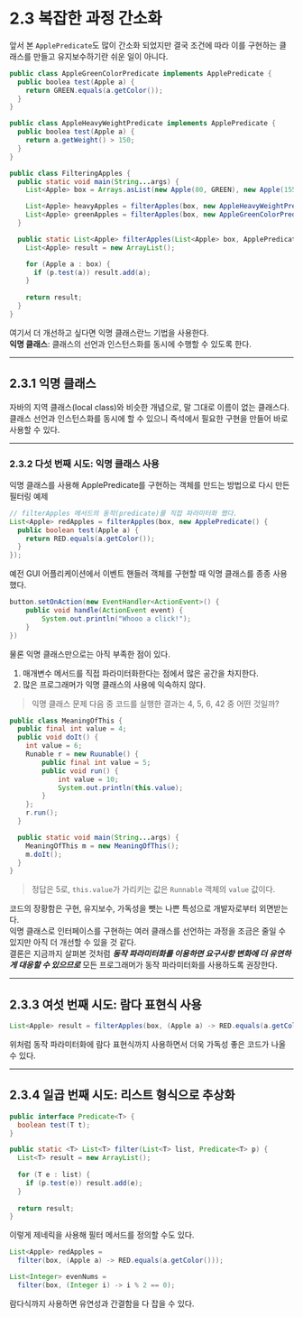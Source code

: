 # 2.3 복잡한 과정 간소화

앞서 본 `ApplePredicate`도 많이 간소화 되었지만 결국 조건에 따라 이를 구현하는 클래스를 만들고 유지보수하기란 쉬운 일이 아니다.  


```java
public class AppleGreenColorPredicate implements ApplePredicate {
  public boolea test(Apple a) {
    return GREEN.equals(a.getColor());
  }
}

public class AppleHeavyWeightPredicate implements ApplePredicate {
  public boolea test(Apple a) {
    return a.getWeight() > 150;
  }
}

public class FilteringApples {
  public static void main(String...args) {
    List<Apple> box = Arrays.asList(new Apple(80, GREEN), new Apple(155, GREEN), new Apple(120, RED));

    List<Apple> heavyApples = filterApples(box, new AppleHeavyWeightPredicate());
    List<Apple> greenApples = filterApples(box, new AppleGreenColorPredicate());
  }

  public static List<Apple> filterApples(List<Apple> box, ApplePredicate p) {
    List<Apple> result = new ArrayList();

    for (Apple a : box) {
      if (p.test(a)) result.add(a);
    }
    
    return result;
  }
}
```

여기서 더 개선하고 싶다면 익명 클래스란느 기법을 사용한다.  
**익명 클래스**: 클래스의 선언과 인스턴스화를 동시에 수행할 수 있도록 한다.

---
## 2.3.1 익명 클래스
자바의 지역 클래스(local class)와 비슷한 개념으로, 말 그대로 이름이 없는 클래스다.  
클래스 선언과 인스턴스화를 동시에 할 수 있으니 즉석에서 필요한 구현을 만들어 바로 사용할 수 있다.  

---
### 2.3.2 다섯 번째 시도: 익명 클래스 사용
익명 클래스를 사용해 ApplePredicate를 구현하는 객체를 만드는 방법으로 다시 만든 필터링 예제
```java
// filterApples 메서드의 동작(predicate)를 직접 파라미터화 했다.
List<Apple> redApples = filterApples(box, new ApplePredicate() {
  public boolean test(Apple a) {
    return RED.equals(a.getColor());
  }
});
```

예전 GUI 어플리케이션에서 이벤트 핸들러 객체를 구현할 때 익명 클래스를 종종 사용했다.  
```java
button.setOnAction(new EventHandler<ActionEvent>() {
    public void handle(ActionEvent event) {
        System.out.println("Whooo a click!");
    }
})
```

물론 익명 클래스만으로는 아직 부족한 점이 있다.  
1. 매개변수 메서드를 직접 파라미터화한다는 점에서 많은 공간을 차지한다.  
2. 많은 프로그래머가 익명 클래스의 사용에 익숙하지 않다.

> 익명 클래스 문제
> 다음 중 코드를 실행한 결과는 4, 5, 6, 42 중 어떤 것일까?

```java
public class MeaningOfThis {
  public final int value = 4;
  public void doIt() {
    int value = 6;
    Runable r = new Ruunable() {
        public final int value = 5;
        public void run() {
            int value = 10;
            System.out.println(this.value);
        }
    };
    r.run();
  }

  public static void main(String...args) {
    MeaningOfThis m = new MeaningOfThis();
    m.doIt();
  }
}
```

> 정답은 5로, `this.value`가 가리키는 값은 `Runnable` 객체의 `value` 값이다.

코드의 장황함은 구현, 유지보수, 가독성을 뺏는 나쁜 특성으로 개발자로부터 외면받는다.  
익명 클래스로 인터페이스를 구현하는 여러 클래스를 선언하는 과정을 조금은 줄일 수 있지만 아직 더 개선할 수 있을 것 같다.  
결론은 지금까지 살펴본 것처럼 **_동작 파라미터화를 이용하면 요구사항 변화에 더 유연하게 대응할 수 있으므로_** 모든 프로그래머가 동작 파라미터화를 사용하도록 권장한다.  

---
## 2.3.3 여섯 번째 시도: 람다 표현식 사용

```java
List<Apple> result = filterApples(box, (Apple a) -> RED.equals(a.getColor()));
```

위처럼 동작 파라미터화에 람다 표현식까지 사용하면서 더욱 가독성 좋은 코드가 나올 수 있다. 

---
## 2.3.4 일곱 번째 시도: 리스트 형식으로 추상화

```java
public interface Predicate<T> {
  boolean test(T t);
}

public static <T> List<T> filter(List<T> list, Predicate<T> p) {
  List<T> result = new ArrayList();
  
  for (T e : list) {
    if (p.test(e)) result.add(e);
  }
  
  return result;
}
```

이렇게 제네릭을 사용해 필터 메서드를 정의할 수도 있다.  

```java
List<Apple> redApples = 
  filter(box, (Apple a) -> RED.equals(a.getColor()));

List<Integer> evenNums =
  filter(box, (Integer i) -> i % 2 == 0);
```

람다식까지 사용하면 유연성과 간결함을 다 잡을 수 있다.